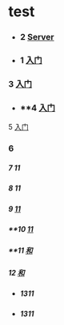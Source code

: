 # test

- ### **2**  <a href="doc/2 - Server.md">Server</a>
- ### **1**  <a href="#">入门</a>
 ### **3**  <a href="#">入门</a>
- ### **4  <a href="#">入门</a>
5  <a href="#">入门</a>
### 6
##### 7 <span>11</span>
##### 8 <a>11</a>
##### 9 <a href="#">11</a>
##### **10 <a href="#">11</a>
##### **11 <a href="#">和</a>
##### **12** <a href="#">和</a>
- ##### 13<span>11</span>
- ##### 13<a>11</a>
